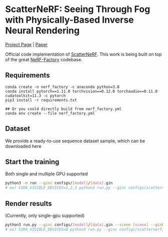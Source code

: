 # ScatterNeRF: Seeing Through Fog with Physically-Based Inverse Neural Rendering


[Project Page](https://light.princeton.edu/publication/scatternerf/) | [Paper](https://openaccess.thecvf.com/content/ICCV2023/papers/Ramazzina_ScatterNeRF_Seeing_Through_Fog_with_Physically-Based_Inverse_Neural_Rendering_ICCV_2023_paper.pdf) 

Official code implementation of [ScatterNeRF](https://light.princeton.edu/publication/scatternerf/). This work is being built on top of the great [NeRF-Factory](https://github.com/kakaobrain/nerf-factory) codebase. 



## Requirements
```
conda create -n nerf_factory -c anaconda python=3.8
conda install pytorch==1.11.0 torchvision==0.12.0 torchaudio==0.11.0 cudatoolkit=11.3 -c pytorch
pip3 install -r requirements.txt

## Or you could directly build from nerf_factory.yml
conda env create --file nerf_factory.yml
```
## Dataset
We provide a ready-to-use sequence dataset sample, which can be downloaded here

## Start the training
Both single and multiple GPU supported
```bash
python3 -m run --ginc configs/[model]/[data].gin
# ex) CUDA_VISIBLE_DEVICES=1,2,3 python3 run.py --ginc configs/scatternerf/tnt.gin --scene_name Sequence00_left_right
```
 
## Render results
(Currently, only single-gpu supported)
```bash
python3 run.py --ginc configs/[model]/[data].gin --scene [scene] --ginb run.run_train=False
# ex) CUDA_VISIBLE_DEVICES=0 python3 run.py --ginc configs/scatternerf/tnt.gin --scene_name Sequence00_left_right --ginb run.run_train=False
```
